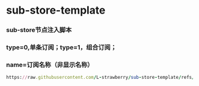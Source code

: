 # sub-store-template

### sub-store节点注入脚本
### type=0,单条订阅；type=1，组合订阅；
### name=订阅名称（非显示名称）
```ruby
https://raw.githubusercontent.com/L-strawberry/sub-store-template/refs/heads/main/SB.js#type=1&name=all
```
